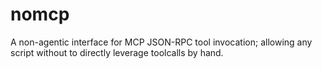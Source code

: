 # nomcp
 A non-agentic interface for MCP JSON-RPC tool invocation; allowing any script without to directly leverage toolcalls by hand.

